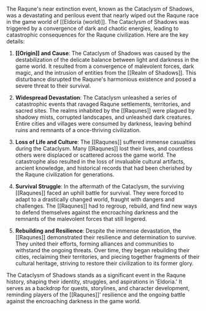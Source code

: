 The Raqune's near extinction event, known as the Cataclysm of Shadows, was a devastating and perilous event that nearly wiped out the Raqune race in the game world of [[Eldoria (world)]]. The Cataclysm of Shadows was triggered by a convergence of dark and chaotic energies, leading to catastrophic consequences for the Raqune civilization. Here are the key details:

1. **[[Origin]] and Cause**: The Cataclysm of Shadows was caused by the destabilization of the delicate balance between light and darkness in the game world. It resulted from a convergence of malevolent forces, dark magic, and the intrusion of entities from the [[Realm of Shadows]]. This disturbance disrupted the Raqune's harmonious existence and posed a severe threat to their survival.

2. **Widespread Devastation**: The Cataclysm unleashed a series of catastrophic events that ravaged Raqune settlements, territories, and sacred sites. The realms inhabited by the [[Raqunes]] were plagued by shadowy mists, corrupted landscapes, and unleashed dark creatures. Entire cities and villages were consumed by darkness, leaving behind ruins and remnants of a once-thriving civilization.

3. **Loss of Life and Culture**: The [[Raqunes]] suffered immense casualties during the Cataclysm. Many [[Raqunes]] lost their lives, and countless others were displaced or scattered across the game world. The catastrophe also resulted in the loss of invaluable cultural artifacts, ancient knowledge, and historical records that had been cherished by the Raqune civilization for generations.

4. **Survival Struggle**: In the aftermath of the Cataclysm, the surviving [[Raqunes]] faced an uphill battle for survival. They were forced to adapt to a drastically changed world, fraught with dangers and challenges. The [[Raqunes]] had to regroup, rebuild, and find new ways to defend themselves against the encroaching darkness and the remnants of the malevolent forces that still lingered.

5. **Rebuilding and Resilience**: Despite the immense devastation, the [[Raqunes]] demonstrated their resilience and determination to survive. They united their efforts, forming alliances and communities to withstand the ongoing threats. Over time, they began rebuilding their cities, reclaiming their territories, and piecing together fragments of their cultural heritage, striving to restore their civilization to its former glory.

The Cataclysm of Shadows stands as a significant event in the Raqune history, shaping their identity, struggles, and aspirations in 'Eldoria.' It serves as a backdrop for quests, storylines, and character development, reminding players of the [[Raqunes]]' resilience and the ongoing battle against the encroaching darkness in the game world.
